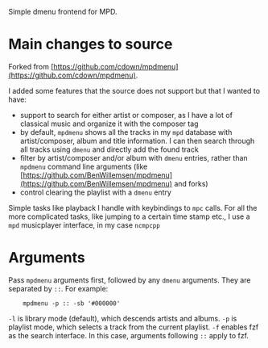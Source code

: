 Simple dmenu frontend for MPD.

# Main changes to source

Forked from [https://github.com/cdown/mpdmenu](https://github.com/cdown/mpdmenu).

I added some features that the source does not support but that I wanted to have:

- support to search for either artist or composer, as I have a lot of classical music and organize it with the composer tag
- by default, `mpdmenu` shows all the tracks in my `mpd` database with artist/composer, album and title information. I can then search through all tracks using `dmenu` and directly add the found track
- filter by artist/composer and/or album with `dmenu` entries, rather than `mpdmenu` command line arguments (like [https://github.com/BenWillemsen/mpdmenu](https://github.com/BenWillemsen/mpdmenu) and forks)
- control clearing the playlist with a `dmenu` entry

Simple tasks like playback I handle with keybindings to `mpc` calls. For all the more complicated tasks, like jumping to a certain time stamp etc., I use a `mpd` musicplayer interface, in my case `ncmpcpp`

# Arguments

Pass `mpdmenu` arguments first, followed by any `dmenu` arguments. They are separated by `::`. For example:

```
    mpdmenu -p :: -sb '#000000'
```

`-l` is library mode (default), which descends artists and albums. `-p` is
playlist mode, which selects a track from the current playlist. `-f` enables fzf as the search interface. In this case, arguments following `::` apply to fzf.
